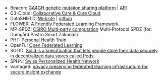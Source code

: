 * Beacon: [GA4GH genetic mutation sharing platform](https://beacon-network.org/) | [API](https://beacon-network.org/#/developers/api/beacon-network)
* C3-Cloud: [Collaborative Care & Cure Cloud](https://c3-cloud.eu/)
* DataSHIELD: [Website](https://www.datashield.org/) | [github](https://github.com/datashield)
* FLOWER: [A Friendly Federated Learning Framework](https://flower.dev/)
* MP-SPDZ: [CSIRO Multi-party computation](https://github.com/data61/MP-SPDZ) Multi-Protocol SPDZ (for: Damgård Pastro Smart Zakarias)
* PHT: [Personal Health Train](https://pht.health-ri.nl/)
* OpenFL: [Open Federated Learning](https://github.com/securefederatedai/openfl)
* SOLID: [Solid is a specification that lets people store their data securely in decentralized data stores called Pods](https://solidproject.org/)
* SPHN: [Swiss Personalized Health Network](https://sphn.ch/network/projects/)
* Vantage6: [privacy preserving federated learning infrastructure for secure insight exchange](https://vantage6.ai/)
